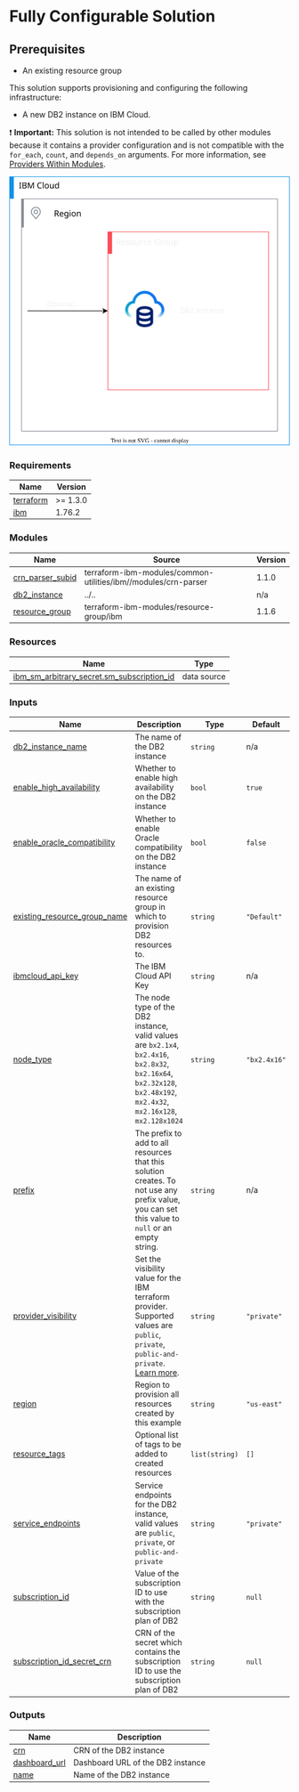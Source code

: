 # Fully Configurable Solution

## Prerequisites
- An existing resource group

This solution supports provisioning and configuring the following infrastructure:
- A new DB2 instance on IBM Cloud.

:exclamation: **Important:** This solution is not intended to be called by other modules because it contains a provider configuration and is not compatible with the `for_each`, `count`, and `depends_on` arguments. For more information, see [Providers Within Modules](https://developer.hashicorp.com/terraform/language/modules/develop/providers).

![db2-deployable-architecture](../../reference-architectures/deployable-architecture-db2cloud.svg)

<!-- Below content is automatically populated via pre-commit hook -->
<!-- BEGINNING OF PRE-COMMIT-TERRAFORM DOCS HOOK -->
### Requirements

| Name | Version |
|------|---------|
| <a name="requirement_terraform"></a> [terraform](#requirement\_terraform) | >= 1.3.0 |
| <a name="requirement_ibm"></a> [ibm](#requirement\_ibm) | 1.76.2 |

### Modules

| Name | Source | Version |
|------|--------|---------|
| <a name="module_crn_parser_subid"></a> [crn\_parser\_subid](#module\_crn\_parser\_subid) | terraform-ibm-modules/common-utilities/ibm//modules/crn-parser | 1.1.0 |
| <a name="module_db2_instance"></a> [db2\_instance](#module\_db2\_instance) | ../.. | n/a |
| <a name="module_resource_group"></a> [resource\_group](#module\_resource\_group) | terraform-ibm-modules/resource-group/ibm | 1.1.6 |

### Resources

| Name | Type |
|------|------|
| [ibm_sm_arbitrary_secret.sm_subscription_id](https://registry.terraform.io/providers/IBM-Cloud/ibm/1.76.2/docs/data-sources/sm_arbitrary_secret) | data source |

### Inputs

| Name | Description | Type | Default | Required |
|------|-------------|------|---------|:--------:|
| <a name="input_db2_instance_name"></a> [db2\_instance\_name](#input\_db2\_instance\_name) | The name of the DB2 instance | `string` | n/a | yes |
| <a name="input_enable_high_availability"></a> [enable\_high\_availability](#input\_enable\_high\_availability) | Whether to enable high availability on the DB2 instance | `bool` | `true` | no |
| <a name="input_enable_oracle_compatibility"></a> [enable\_oracle\_compatibility](#input\_enable\_oracle\_compatibility) | Whether to enable Oracle compatibility on the DB2 instance | `bool` | `false` | no |
| <a name="input_existing_resource_group_name"></a> [existing\_resource\_group\_name](#input\_existing\_resource\_group\_name) | The name of an existing resource group in which to provision DB2 resources to. | `string` | `"Default"` | no |
| <a name="input_ibmcloud_api_key"></a> [ibmcloud\_api\_key](#input\_ibmcloud\_api\_key) | The IBM Cloud API Key | `string` | n/a | yes |
| <a name="input_node_type"></a> [node\_type](#input\_node\_type) | The node type of the DB2 instance, valid values are `bx2.1x4`, `bx2.4x16`, `bx2.8x32`, `bx2.16x64`, `bx2.32x128`, `bx2.48x192`, `mx2.4x32`, `mx2.16x128`, `mx2.128x1024` | `string` | `"bx2.4x16"` | no |
| <a name="input_prefix"></a> [prefix](#input\_prefix) | The prefix to add to all resources that this solution creates. To not use any prefix value, you can set this value to `null` or an empty string. | `string` | n/a | yes |
| <a name="input_provider_visibility"></a> [provider\_visibility](#input\_provider\_visibility) | Set the visibility value for the IBM terraform provider. Supported values are `public`, `private`, `public-and-private`. [Learn more](https://registry.terraform.io/providers/IBM-Cloud/ibm/latest/docs/guides/custom-service-endpoints). | `string` | `"private"` | no |
| <a name="input_region"></a> [region](#input\_region) | Region to provision all resources created by this example | `string` | `"us-east"` | no |
| <a name="input_resource_tags"></a> [resource\_tags](#input\_resource\_tags) | Optional list of tags to be added to created resources | `list(string)` | `[]` | no |
| <a name="input_service_endpoints"></a> [service\_endpoints](#input\_service\_endpoints) | Service endpoints for the DB2 instance, valid values are `public`, `private`, or `public-and-private` | `string` | `"private"` | no |
| <a name="input_subscription_id"></a> [subscription\_id](#input\_subscription\_id) | Value of the subscription ID to use with the subscription plan of DB2 | `string` | `null` | no |
| <a name="input_subscription_id_secret_crn"></a> [subscription\_id\_secret\_crn](#input\_subscription\_id\_secret\_crn) | CRN of the secret which contains the subscription ID to use the subscription plan of DB2 | `string` | `null` | no |

### Outputs

| Name | Description |
|------|-------------|
| <a name="output_crn"></a> [crn](#output\_crn) | CRN of the DB2 instance |
| <a name="output_dashboard_url"></a> [dashboard\_url](#output\_dashboard\_url) | Dashboard URL of the DB2 instance |
| <a name="output_name"></a> [name](#output\_name) | Name of the DB2 instance |
<!-- END OF PRE-COMMIT-TERRAFORM DOCS HOOK -->
